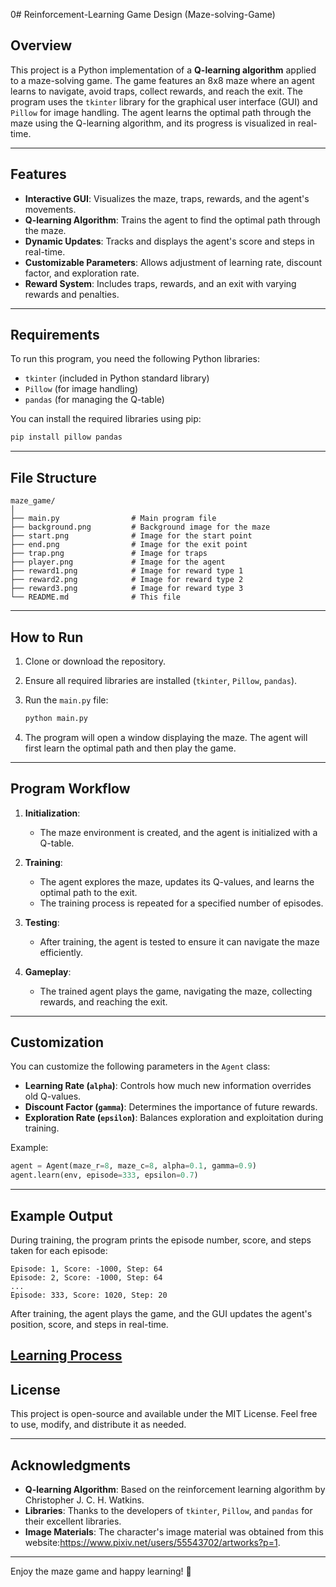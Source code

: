 0# Reinforcement-Learning Game Design (Maze-solving-Game)

## Overview

This project is a Python implementation of a **Q-learning algorithm** applied to a maze-solving game. The game features an 8x8 maze where an agent learns to navigate, avoid traps, collect rewards, and reach the exit. The program uses the `tkinter` library for the graphical user interface (GUI) and `Pillow` for image handling. The agent learns the optimal path through the maze using the Q-learning algorithm, and its progress is visualized in real-time.

---

## Features

- **Interactive GUI**: Visualizes the maze, traps, rewards, and the agent's movements.
- **Q-learning Algorithm**: Trains the agent to find the optimal path through the maze.
- **Dynamic Updates**: Tracks and displays the agent's score and steps in real-time.
- **Customizable Parameters**: Allows adjustment of learning rate, discount factor, and exploration rate.
- **Reward System**: Includes traps, rewards, and an exit with varying rewards and penalties.

---

## Requirements

To run this program, you need the following Python libraries:

- `tkinter` (included in Python standard library)
- `Pillow` (for image handling)
- `pandas` (for managing the Q-table)

You can install the required libraries using pip:

```bash
pip install pillow pandas
```

---

## File Structure

```
maze_game/
│
├── main.py                # Main program file
├── background.png         # Background image for the maze
├── start.png              # Image for the start point
├── end.png                # Image for the exit point
├── trap.png               # Image for traps
├── player.png             # Image for the agent
├── reward1.png            # Image for reward type 1
├── reward2.png            # Image for reward type 2
├── reward3.png            # Image for reward type 3
└── README.md              # This file
```

---

## How to Run

1. Clone or download the repository.
2. Ensure all required libraries are installed (`tkinter`, `Pillow`, `pandas`).
3. Run the `main.py` file:

   ```bash
   python main.py
   ```

4. The program will open a window displaying the maze. The agent will first learn the optimal path and then play the game.

---

## Program Workflow

1. **Initialization**:
   - The maze environment is created, and the agent is initialized with a Q-table.

2. **Training**:
   - The agent explores the maze, updates its Q-values, and learns the optimal path to the exit.
   - The training process is repeated for a specified number of episodes.

3. **Testing**:
   - After training, the agent is tested to ensure it can navigate the maze efficiently.

4. **Gameplay**:
   - The trained agent plays the game, navigating the maze, collecting rewards, and reaching the exit.

---

## Customization

You can customize the following parameters in the `Agent` class:

- **Learning Rate (`alpha`)**: Controls how much new information overrides old Q-values.
- **Discount Factor (`gamma`)**: Determines the importance of future rewards.
- **Exploration Rate (`epsilon`)**: Balances exploration and exploitation during training.

Example:

```python
agent = Agent(maze_r=8, maze_c=8, alpha=0.1, gamma=0.9)
agent.learn(env, episode=333, epsilon=0.7)
```

---

## Example Output

During training, the program prints the episode number, score, and steps taken for each episode:

```
Episode: 1, Score: -1000, Step: 64
Episode: 2, Score: -1000, Step: 64
...
Episode: 333, Score: 1020, Step: 20
```

After training, the agent plays the game, and the GUI updates the agent's position, score, and steps in real-time.

[Learning Process](Sample.png)
---


## License

This project is open-source and available under the MIT License. Feel free to use, modify, and distribute it as needed.

---

## Acknowledgments

- **Q-learning Algorithm**: Based on the reinforcement learning algorithm by Christopher J. C. H. Watkins.
- **Libraries**: Thanks to the developers of `tkinter`, `Pillow`, and `pandas` for their excellent libraries.
- **Image Materials**: The character's image material was obtained from this website:https://www.pixiv.net/users/55543702/artworks?p=1.
---

Enjoy the maze game and happy learning! 🚀
